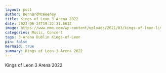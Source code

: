 ```yaml
---
layout: post
author: BernardMcWeeney
title: Kings of Leon 3 Arena 2022
date: 2022-06-24T19:22:31.661Z
image: https://www.nme.com/wp-content/uploads/2021/03/kings-of-leon-live.jpg
categories: Music, Concert
tags: 3-Arena Dublin Kings-of-Leon
pin: false
mermaid: true
summary: Kings of Leon 3 Arena 2022
---
```

Kings of Leon 3 Arena 2022